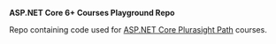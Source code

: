 **ASP.NET Core 6+ Courses Playground Repo**

Repo containing code used for [ASP.NET Core Plurasight Path](https://app.pluralsight.com/paths/skills/aspnet-core-6-web-api) courses.
